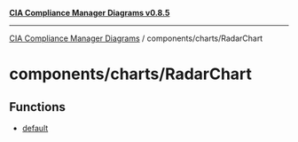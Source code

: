 [**CIA Compliance Manager Diagrams v0.8.5**](../../../README.md)

***

[CIA Compliance Manager Diagrams](../../../modules.md) / components/charts/RadarChart

# components/charts/RadarChart

## Functions

- [default](functions/default.md)
